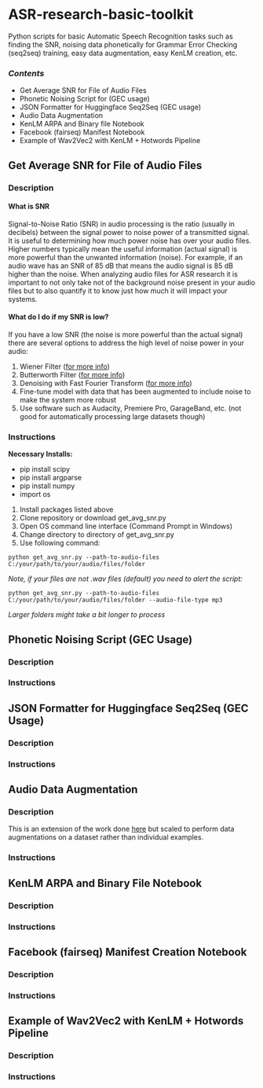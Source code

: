# ASR-research-basic-toolkit
Python scripts for basic Automatic Speech Recognition tasks such as finding the SNR, noising data phonetically for Grammar Error Checking (seq2seq) training, easy data augmentation, easy KenLM creation, etc.

### *Contents*
* Get Average SNR for File of Audio Files
* Phonetic Noising Script for (GEC usage)
* JSON Formatter for Huggingface Seq2Seq (GEC usage)
* Audio Data Augmentation
* KenLM ARPA and Binary file Notebook
* Facebook (fairseq) Manifest Notebook
* Example of Wav2Vec2 with KenLM + Hotwords Pipeline


## Get Average SNR for File of Audio Files
### Description
#### **What is SNR**
Signal-to-Noise Ratio (SNR) in audio processing is the ratio (usually in decibels) between the signal power to noise power of a transmitted signal. It is useful to determining how much power noise has over your audio files. Higher numbers typically mean the useful information (actual signal) is more powerful than the unwanted information (noise). For example, if an audio wave has an SNR of 85 dB that means the audio signal is 85 dB higher than the noise. When analyzing audio files for ASR research it is important to not only take not of the background noise present in your audio files but to also quantify it to know just how much it will impact your systems.

#### **What do I do if my SNR is low?**
If you have a low SNR (the noise is more powerful than the actual signal) there are several options to address the high level of noise power in your audio:
1. Wiener Filter ([for more info]())
2. Butterworth Filter ([for more info](https://docs.scipy.org/doc/scipy/reference/generated/scipy.signal.butter.html))
3. Denoising with Fast Fourier Transform ([for more info](https://www.youtube.com/watch?v=s2K1JfNR7Sc&t=428s))
4. Fine-tune model with data that has been augmented to include noise to make the system more robust
5. Use software such as Audacity, Premiere Pro, GarageBand, etc. (not good for automatically processing large datasets though)


### Instructions
**Necessary Installs:**
- pip install scipy
- pip install argparse
- pip install numpy
- import os

1. Install packages listed above
2. Clone repository or download get_avg_snr.py
3. Open OS command line interface (Command Prompt in Windows)
4. Change directory to directory of get_avg_snr.py
5. Use following command:
```
python get_avg_snr.py --path-to-audio-files C:/your/path/to/your/audio/files/folder
```
*Note, if your files are not .wav files (default) you need to alert the script:*
```
python get_avg_snr.py --path-to-audio-files C:/your/path/to/your/audio/files/folder --audio-file-type mp3
```

*Larger folders might take a bit longer to process*

## Phonetic Noising Script (GEC Usage)

### Description

### Instructions


## JSON Formatter for Huggingface Seq2Seq (GEC Usage)

### Description

### Instructions

## Audio Data Augmentation

### Description
This is an extension of the work done [here](https://github.com/waveletdeboshir/speechaugs/) but scaled to perform data augmentations on a dataset rather than individual examples. 

### Instructions


## KenLM ARPA and Binary File Notebook

### Description

### Instructions


## Facebook (fairseq) Manifest Creation Notebook

### Description

### Instructions


## Example of Wav2Vec2 with KenLM + Hotwords Pipeline

### Description

### Instructions
